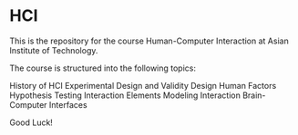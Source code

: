 # HCI

This is the repository for the course Human-Computer Interaction at Asian Institute of Technology.

The course is structured into the following topics:

History of HCI
Experimental Design and Validity
Design
Human Factors
Hypothesis Testing
Interaction Elements
Modeling Interaction
Brain-Computer Interfaces

Good Luck!
